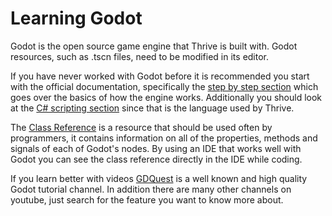 Learning Godot
==============

Godot is the open source game engine that Thrive is built with.
Godot resources, such as .tscn files, need to be modified
in its editor.

If you have never worked with Godot before it is recommended you
start with the official documentation, specifically the [step by step
section](https://docs.godotengine.org/en/stable/getting_started/step_by_step/index.html)
which goes over the basics of how the engine works. Additionally you
should look at the [C# scripting section](https://docs.godotengine.org/en/stable/getting_started/scripting/c_sharp/c_sharp_basics.html)
since that is the language used by Thrive.

The [Class Reference](https://docs.godotengine.org/en/stable/classes/index.html)
is a resource that should be used often by programmers, it contains information
on all of the properties, methods and signals of each of Godot's nodes. By using
an IDE that works well with Godot you can see the class reference directly in the
IDE while coding.

If you learn better with videos [GDQuest](https://www.youtube.com/c/Gdquest/videos)
is a well known and high quality Godot tutorial channel. In addition there
are many other channels on youtube, just search for the feature you want to
know more about.
